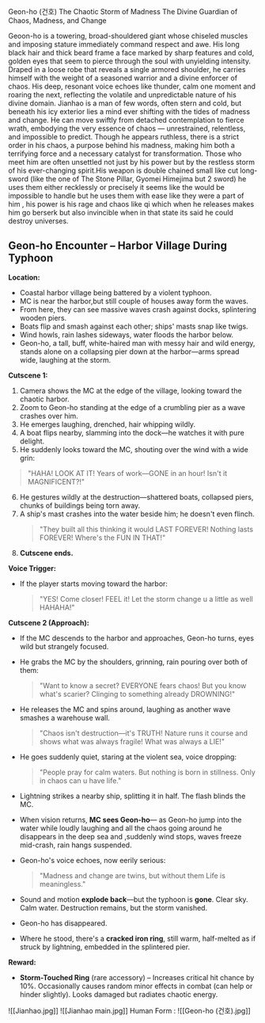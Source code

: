 Geon-ho (건호) The Chaotic Storm of Madness The Divine Guardian of Chaos, Madness, and Change

Geoon-ho is a towering, broad-shouldered giant whose chiseled muscles and imposing stature immediately command respect and awe. His long black hair and thick beard frame a face marked by sharp features and cold, golden eyes that seem to pierce through the soul with unyielding intensity. Draped in a loose robe that reveals a single armored shoulder, he carries himself with the weight of a seasoned warrior and a divine enforcer of chaos. His deep, resonant voice echoes like thunder, calm one moment and roaring the next, reflecting the volatile and unpredictable nature of his divine domain. Jianhao is a man of few words, often stern and cold, but beneath his icy exterior lies a mind ever shifting with the tides of madness and change. He can move swiftly from detached contemplation to fierce wrath, embodying the very essence of chaos — unrestrained, relentless, and impossible to predict. Though he appears ruthless, there is a strict order in his chaos, a purpose behind his madness, making him both a terrifying force and a necessary catalyst for transformation. Those who meet him are often unsettled not just by his power but by the restless storm of his ever-changing spirit.His weapon is double chained small like cut long-sword (like the one of The Stone Pillar, Gyomei Himejima but 2 sword) he uses them either recklessly or precisely it seems like the would be impossible to handle but he uses them with ease like they were a part of him , his power is his rage and chaos like qi which when he releases makes him go berserk but also invincible when in that state its said he could destroy universes.

## **Geon-ho Encounter – Harbor Village During Typhoon**

**Location:**
- Coastal harbor village being battered by a violent typhoon.
- MC is near the harbor,but still couple of houses away form the waves.
- From here, they can see massive waves crash against docks, splintering wooden piers.
- Boats flip and smash against each other; ships' masts snap like twigs.
- Wind howls, rain lashes sideways, water floods the harbor below.
- Geon-ho, a tall, buff, white-haired man with messy hair and wild energy, stands alone on a collapsing pier down at the harbor—arms spread wide, laughing at the storm.

**Cutscene 1:**
1. Camera shows the MC at the edge of the village, looking toward the chaotic harbor.
2. Zoom to Geon-ho standing at the edge of a crumbling pier as a wave crashes over him.
3. He emerges laughing, drenched, hair whipping wildly.
4. A boat flips nearby, slamming into the dock—he watches it with pure delight.
5. He suddenly looks toward the MC, shouting over the wind with a wide grin:
> "HAHA! LOOK AT IT! Years of work—GONE in an hour! Isn't it MAGNIFICENT?!"

6. He gestures wildly at the destruction—shattered boats, collapsed piers, chunks of buildings being torn away.
7. A ship's mast crashes into the water beside him; he doesn't even flinch.
    > "They built all this thinking it would LAST FOREVER! Nothing lasts FOREVER! Where's the FUN IN THAT!"
8. **Cutscene ends.**

**Voice Trigger:**
- If the player starts moving toward the harbor:
    > "YES! Come closer! FEEL it! Let the storm change u a little as well HAHAHA!"
    
**Cutscene 2 (Approach):**
- If the MC descends to the harbor and approaches, Geon-ho turns, eyes wild but strangely focused.
- He grabs the MC by the shoulders, grinning, rain pouring over both of them:
    > "Want to know a secret? EVERYONE fears chaos! But you know what's scarier? Clinging to something already DROWNING!"

- He releases the MC and spins around, laughing as another wave smashes a warehouse wall.
    > "Chaos isn't destruction—it's TRUTH! Nature runs it course and shows what was always fragile! What was always a LIE!"

- He goes suddenly quiet, staring at the violent sea, voice dropping:
    > "People pray for calm waters. But nothing is born in stillness. Only in chaos can u have life."

- Lightning strikes a nearby ship, splitting it in half. The flash blinds the MC.
- When vision returns, **MC sees Geon-ho**— as Geon-ho jump into the water while loudly laughing and all the chaos going around he disappears in the deep sea and ,suddenly wind stops, waves freeze mid-crash, rain hangs suspended.
- Geon-ho's voice echoes, now eerily serious:
    > "Madness and change are twins, but without them Life is meaningless."

- Sound and motion **explode back**—but the typhoon is **gone**. Clear sky. Calm water. Destruction remains, but the storm vanished.
- Geon-ho has disappeared.
- Where he stood, there's a **cracked iron ring**, still warm, half-melted as if struck by lightning, embedded in the splintered pier.

**Reward:**

- **Storm-Touched Ring** (rare accessory) – Increases critical hit chance by 10%. Occasionally causes random minor effects in combat (can help or hinder slightly). Looks damaged but radiates chaotic energy.

![[Jianhao.jpg]]
![[Jianhao  main.jpg]]
Human Form : 
![[Geon-ho (건호).jpg]]